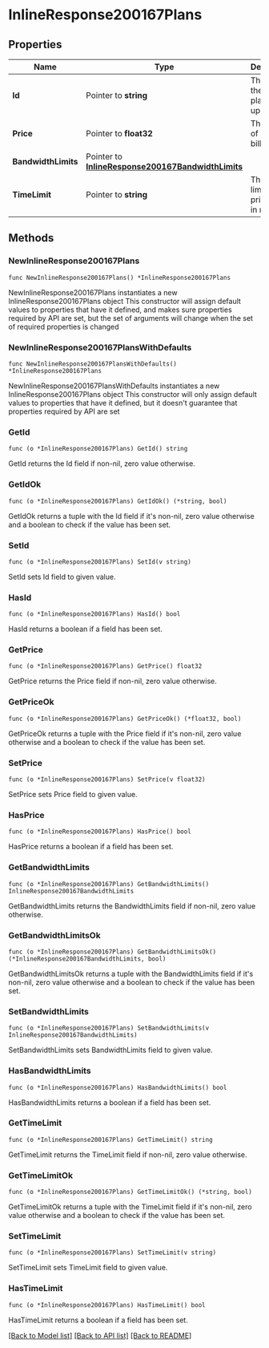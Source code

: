 # InlineResponse200167Plans

## Properties

Name | Type | Description | Notes
------------ | ------------- | ------------- | -------------
**Id** | Pointer to **string** | The id of the pricing plan to update. | [optional] 
**Price** | Pointer to **float32** | The price of the billing plan. | [optional] 
**BandwidthLimits** | Pointer to [**InlineResponse200167BandwidthLimits**](InlineResponse200167BandwidthLimits.md) |  | [optional] 
**TimeLimit** | Pointer to **string** | The time limit of the pricing plan in minutes. | [optional] 

## Methods

### NewInlineResponse200167Plans

`func NewInlineResponse200167Plans() *InlineResponse200167Plans`

NewInlineResponse200167Plans instantiates a new InlineResponse200167Plans object
This constructor will assign default values to properties that have it defined,
and makes sure properties required by API are set, but the set of arguments
will change when the set of required properties is changed

### NewInlineResponse200167PlansWithDefaults

`func NewInlineResponse200167PlansWithDefaults() *InlineResponse200167Plans`

NewInlineResponse200167PlansWithDefaults instantiates a new InlineResponse200167Plans object
This constructor will only assign default values to properties that have it defined,
but it doesn't guarantee that properties required by API are set

### GetId

`func (o *InlineResponse200167Plans) GetId() string`

GetId returns the Id field if non-nil, zero value otherwise.

### GetIdOk

`func (o *InlineResponse200167Plans) GetIdOk() (*string, bool)`

GetIdOk returns a tuple with the Id field if it's non-nil, zero value otherwise
and a boolean to check if the value has been set.

### SetId

`func (o *InlineResponse200167Plans) SetId(v string)`

SetId sets Id field to given value.

### HasId

`func (o *InlineResponse200167Plans) HasId() bool`

HasId returns a boolean if a field has been set.

### GetPrice

`func (o *InlineResponse200167Plans) GetPrice() float32`

GetPrice returns the Price field if non-nil, zero value otherwise.

### GetPriceOk

`func (o *InlineResponse200167Plans) GetPriceOk() (*float32, bool)`

GetPriceOk returns a tuple with the Price field if it's non-nil, zero value otherwise
and a boolean to check if the value has been set.

### SetPrice

`func (o *InlineResponse200167Plans) SetPrice(v float32)`

SetPrice sets Price field to given value.

### HasPrice

`func (o *InlineResponse200167Plans) HasPrice() bool`

HasPrice returns a boolean if a field has been set.

### GetBandwidthLimits

`func (o *InlineResponse200167Plans) GetBandwidthLimits() InlineResponse200167BandwidthLimits`

GetBandwidthLimits returns the BandwidthLimits field if non-nil, zero value otherwise.

### GetBandwidthLimitsOk

`func (o *InlineResponse200167Plans) GetBandwidthLimitsOk() (*InlineResponse200167BandwidthLimits, bool)`

GetBandwidthLimitsOk returns a tuple with the BandwidthLimits field if it's non-nil, zero value otherwise
and a boolean to check if the value has been set.

### SetBandwidthLimits

`func (o *InlineResponse200167Plans) SetBandwidthLimits(v InlineResponse200167BandwidthLimits)`

SetBandwidthLimits sets BandwidthLimits field to given value.

### HasBandwidthLimits

`func (o *InlineResponse200167Plans) HasBandwidthLimits() bool`

HasBandwidthLimits returns a boolean if a field has been set.

### GetTimeLimit

`func (o *InlineResponse200167Plans) GetTimeLimit() string`

GetTimeLimit returns the TimeLimit field if non-nil, zero value otherwise.

### GetTimeLimitOk

`func (o *InlineResponse200167Plans) GetTimeLimitOk() (*string, bool)`

GetTimeLimitOk returns a tuple with the TimeLimit field if it's non-nil, zero value otherwise
and a boolean to check if the value has been set.

### SetTimeLimit

`func (o *InlineResponse200167Plans) SetTimeLimit(v string)`

SetTimeLimit sets TimeLimit field to given value.

### HasTimeLimit

`func (o *InlineResponse200167Plans) HasTimeLimit() bool`

HasTimeLimit returns a boolean if a field has been set.


[[Back to Model list]](../README.md#documentation-for-models) [[Back to API list]](../README.md#documentation-for-api-endpoints) [[Back to README]](../README.md)


